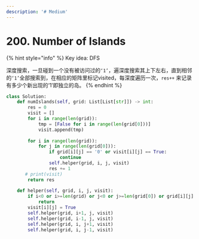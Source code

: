 ```yaml
---
description: '# Medium'
---
```


# 200. Number of Islands

{% hint style="info" %}
Key idea: DFS

深度搜索，一旦碰到一个没有被访问过的`‘1’`，遍深度搜索其上下左右，直到相邻的`‘1’`全部搜索到，在相应的矩阵里标记visited，每深度遍历一次，`res++` 来记录有多少个新出现的‘1’即独立的岛。
{% endhint %}

```python
class Solution:
    def numIslands(self, grid: List[List[str]]) -> int:
        res = 0
        visit = []
        for i in range(len(grid)):
            tmp = [False for i in range(len(grid[0]))]
            visit.append(tmp)
            
        for i in range(len(grid)):
            for j in range(len(grid[0])):
                if grid[i][j] == '0' or visit[i][j] == True:
                    continue
                self.helper(grid, i, j, visit)
                res += 1
       # print(visit)
        return res
    
    def helper(self, grid, i, j, visit):
        if i<0 or i>=len(grid) or j<0 or j>=len(grid[0]) or grid[i][j] == '0' or visit[i][j] == True:
            return
        visit[i][j] = True
        self.helper(grid, i+1, j, visit)
        self.helper(grid, i-1, j, visit)
        self.helper(grid, i, j+1, visit)
        self.helper(grid, i, j-1, visit)
```

